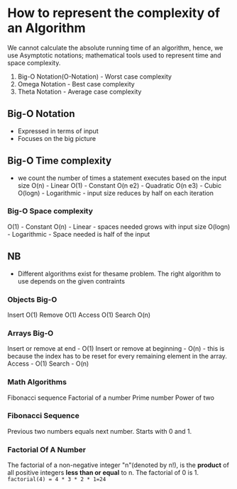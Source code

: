 # How to represent the complexity of an Algorithm

We cannot calculate the absolute running time of an algorithm, hence, we use Asymptotic notations; mathematical tools used to represent time and space complexity.

1. Big-O Notation(O-Notation) - Worst case complexity
2. Omega Notation - Best case complexity
3. Theta Notation  - Average case complexity

## Big-O Notation

- Expressed in terms of input
- Focuses on the big picture

## Big-O Time complexity

- we count the number of times a statement executes based on the input size
  O(n) - Linear
  O(1) - Constant
  O(n e2) - Quadratic
  O(n e3) - Cubic
  O(logn) - Logarithmic  - input size reduces by half on each iteration

### Big-O Space complexity

O(1) - Constant
O(n)  - Linear - spaces needed grows with input size
O(logn) - Logarithmic - Space needed is half of the input

## NB

- Different algorithms exist for thesame problem. The right algorithm to use depends on the given contraints

### Objects Big-O

Insert O(1)
Remove O(1)
Access O(1)
Search O(n)

### Arrays Big-O

Insert or remove at end - O(1)
Insert or remove at beginning - O(n) - this is because the index has to be reset for every remaining element in the array.
Access - O(1)
Search - O(n)

### Math Algorithms

Fibonacci sequence
Factorial of a number
Prime number
Power of two

### Fibonacci Sequence

Previous two numbers equals next number. Starts with 0 and 1.

### Factorial Of A Number

The factorial of a non-negative integer "n"(denoted by n!), is the **product** of all positive integers **less than or equal** to n.
The factorial of 0 is 1.
`factorial(4) = 4 * 3 * 2 * 1=24`
